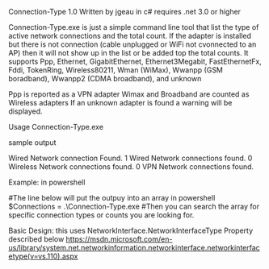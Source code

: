 Connection-Type 1.0
Written by jgeau in c# requires .net 3.0 or higher

Connection-Type.exe is just a simple command line tool that list the type of active network connections and the total count. 
If the adapter is installed but there is not connection (cable unplugged or WiFi not cvonnected to an AP) then it will not show up in the list or be added top the total counts.
It supports Ppp, Ethernet, GigabitEthernet, Ethernet3Megabit, FastEthernetFx, Fddi, TokenRing, Wireless80211, Wman (WiMax), Wwanpp (GSM boradband), Wwanpp2 (CDMA broadband), and unknown

Ppp is reported as a VPN adapter
Wimax and Broadband are counted as Wireless adapters
If an unknown adapter is found a warning will be displayed.

Usage
Connection-Type.exe

sample output

Wired Network connection Found.
1 Wired Network connections found.
0 Wireless Network connections found.
0 VPN Network connections found.


Example: in powershell 

#The line below will put the outpuy into an array in powershell
$Connections = .\Connection-Type.exe
#Then you can search the array for specific connection types or counts you are looking for.



Basic Design: 
this uses NetworkInterface.NetworkInterfaceType Property described below
https://msdn.microsoft.com/en-us/library/system.net.networkinformation.networkinterface.networkinterfacetype(v=vs.110).aspx




